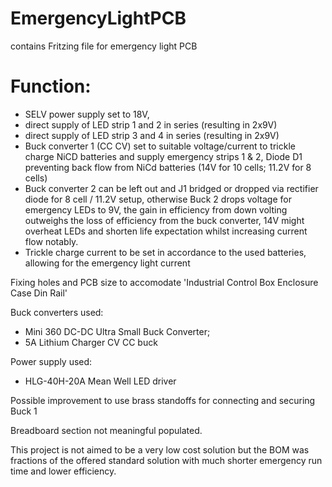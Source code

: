 # EmergencyLightPCB
contains Fritzing file for emergency light PCB

# Function:
- SELV power supply set to 18V,
- direct supply of LED strip 1 and 2 in series (resulting in 2x9V)
- direct supply of LED strip 3 and 4 in series (resulting in 2x9V)
- Buck converter 1 (CC CV) set to suitable voltage/current to trickle charge NiCD batteries and supply emergency strips 1 & 2, Diode D1 preventing back flow from NiCd batteries
 (14V for 10 cells; 11.2V for 8 cells)
- Buck converter 2 can be left out and J1 bridged or dropped via rectifier diode for 8 cell / 11.2V setup, otherwise Buck 2 drops voltage for emergency LEDs to 9V, the gain in efficiency from down volting outweighs the loss of efficiency from the buck converter, 14V might overheat LEDs and shorten life expectation whilst increasing current flow notably.
- Trickle charge current to be set in accordance to the used batteries, allowing for the emergency light current

Fixing holes and PCB size to accomodate 'Industrial Control Box Enclosure Case Din Rail'

Buck converters used: 
- Mini 360 DC-DC Ultra Small Buck Converter;
- 5A Lithium Charger CV CC buck

Power supply used: 
- HLG-40H-20A Mean Well LED driver

Possible improvement to use brass standoffs for connecting and securing Buck 1

Breadboard section not meaningful populated.

This project is not aimed to be a very low cost solution but the BOM was fractions of the offered standard solution with much shorter emergency run time and lower efficiency.
